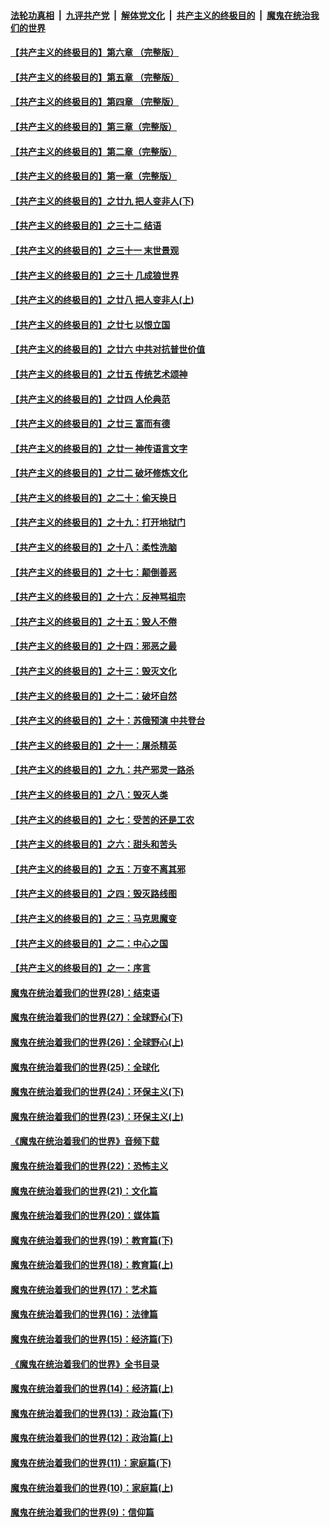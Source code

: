 

####  [法轮功真相](../../../../basic/blob/master/README.md?t=04051531) &nbsp;|&nbsp; [九评共产党](../../../../9ping.md/blob/master/README.md?t=04051531) &nbsp;|&nbsp; [解体党文化](../../../../jtdwh.md/blob/master/README.md?t=04051531)  &nbsp;|&nbsp; [共产主义的终极目的](../../../../gczydzjmd.md/blob/master/README.md?t=04051531) &nbsp;|&nbsp; [魔鬼在统治我们的世界](../../../../mgztzwmdsj.md/blob/master/README.md?t=04051531) 

#### [【共产主义的终极目的】第六章 （完整版）](../pages/nsc422/n11428913.md?t=04051531) 

#### [【共产主义的终极目的】第五章 （完整版）](../pages/nsc422/n11428912.md?t=04051531) 

#### [【共产主义的终极目的】第四章 （完整版）](../pages/nsc422/n11428907.md?t=04051531) 

#### [【共产主义的终极目的】第三章（完整版）](../pages/nsc422/n11428848.md?t=04051531) 

#### [【共产主义的终极目的】第二章（完整版）](../pages/nsc422/n11428831.md?t=04051531) 

#### [【共产主义的终极目的】第一章（完整版）](../pages/nsc422/n11417651.md?t=04051531) 

#### [【共产主义的终极目的】之廿九 把人变非人(下)](../pages/nsc422/n11344140.md?t=04051531) 

#### [【共产主义的终极目的】之三十二 结语](../pages/nsc422/n11360535.md?t=04051531) 

#### [【共产主义的终极目的】之三十一 末世景观](../pages/nsc422/n11351129.md?t=04051531) 

#### [【共产主义的终极目的】之三十 几成狼世界](../pages/nsc422/n11348280.md?t=04051531) 

#### [【共产主义的终极目的】之廿八 把人变非人(上)](../pages/nsc422/n11340492.md?t=04051531) 

#### [【共产主义的终极目的】之廿七 以恨立国](../pages/nsc422/n11336944.md?t=04051531) 

#### [【共产主义的终极目的】之廿六 中共对抗普世价值](../pages/nsc422/n11324785.md?t=04051531) 

#### [【共产主义的终极目的】之廿五 传统艺术颂神](../pages/nsc422/n11296396.md?t=04051531) 

#### [【共产主义的终极目的】之廿四 人伦典范](../pages/nsc422/n11296397.md?t=04051531) 

#### [【共产主义的终极目的】之廿三 富而有德](../pages/nsc422/n11283598.md?t=04051531) 

#### [【共产主义的终极目的】之廿一 神传语言文字](../pages/nsc422/n11263265.md?t=04051531) 

#### [【共产主义的终极目的】之廿二 破坏修炼文化](../pages/nsc422/n11245728.md?t=04051531) 

#### [【共产主义的终极目的】之二十：偷天换日](../pages/nsc422/n11238846.md?t=04051531) 

#### [【共产主义的终极目的】之十九：打开地狱门](../pages/nsc422/n11206376.md?t=04051531) 

#### [【共产主义的终极目的】之十八：柔性洗脑](../pages/nsc422/n11199994.md?t=04051531) 

#### [【共产主义的终极目的】之十七：颠倒善恶](../pages/nsc422/n11179782.md?t=04051531) 

#### [【共产主义的终极目的】之十六：反神骂祖宗](../pages/nsc422/n11166798.md?t=04051531) 

#### [【共产主义的终极目的】之十五：毁人不倦](../pages/nsc422/n11166792.md?t=04051531) 

#### [【共产主义的终极目的】之十四：邪恶之最](../pages/nsc422/n11150249.md?t=04051531) 

#### [【共产主义的终极目的】之十三：毁灭文化](../pages/nsc422/n11135227.md?t=04051531) 

#### [【共产主义的终极目的】之十二：破坏自然](../pages/nsc422/n11135214.md?t=04051531) 

#### [【共产主义的终极目的】之十：苏俄预演 中共登台](../pages/nsc422/n11118424.md?t=04051531) 

#### [【共产主义的终极目的】之十一：屠杀精英](../pages/nsc422/n11118442.md?t=04051531) 

#### [【共产主义的终极目的】之九：共产邪灵一路杀](../pages/nsc422/n11114139.md?t=04051531) 

#### [【共产主义的终极目的】之八：毁灭人类](../pages/nsc422/n11108503.md?t=04051531) 

#### [【共产主义的终极目的】之七：受苦的还是工农](../pages/nsc422/n11101809.md?t=04051531) 

#### [【共产主义的终极目的】之六：甜头和苦头](../pages/nsc422/n11096971.md?t=04051531) 

#### [【共产主义的终极目的】之五：万变不离其邪](../pages/nsc422/n11091285.md?t=04051531) 

#### [【共产主义的终极目的】之四：毁灭路线图](../pages/nsc422/n11086284.md?t=04051531) 

#### [【共产主义的终极目的】之三：马克思魔变](../pages/nsc422/n11061941.md?t=04051531) 

#### [【共产主义的终极目的】之二：中心之国](../pages/nsc422/n11047728.md?t=04051531) 

#### [【共产主义的终极目的】之一：序言](../pages/nsc422/n11086077.md?t=04051531) 

#### [魔鬼在统治着我们的世界(28)：结束语](../pages/nsc422/n10936246.md?t=04051531) 

#### [魔鬼在统治着我们的世界(27)：全球野心(下)](../pages/nsc422/n10928319.md?t=04051531) 

#### [魔鬼在统治着我们的世界(26)：全球野心(上)](../pages/nsc422/n10900318.md?t=04051531) 

#### [魔鬼在统治着我们的世界(25)：全球化](../pages/nsc422/n10788205.md?t=04051531) 

#### [魔鬼在统治着我们的世界(24)：环保主义(下)](../pages/nsc422/n10695307.md?t=04051531) 

#### [魔鬼在统治着我们的世界(23)：环保主义(上)](../pages/nsc422/n10688613.md?t=04051531) 

#### [《魔鬼在统治着我们的世界》音频下载](../pages/nsc422/n10635553.md?t=04051531) 

#### [魔鬼在统治着我们的世界(22)：恐怖主义](../pages/nsc422/n10614727.md?t=04051531) 

#### [魔鬼在统治着我们的世界(21)：文化篇](../pages/nsc422/n10597706.md?t=04051531) 

#### [魔鬼在统治着我们的世界(20)：媒体篇](../pages/nsc422/n10586579.md?t=04051531) 

#### [魔鬼在统治着我们的世界(19)：教育篇(下)](../pages/nsc422/n10564808.md?t=04051531) 

#### [魔鬼在统治着我们的世界(18)：教育篇(上)](../pages/nsc422/n10526970.md?t=04051531) 

#### [魔鬼在统治着我们的世界(17)：艺术篇](../pages/nsc422/n10499093.md?t=04051531) 

#### [魔鬼在统治着我们的世界(16)：法律篇](../pages/nsc422/n10485969.md?t=04051531) 

#### [魔鬼在统治着我们的世界(15)：经济篇(下)](../pages/nsc422/n10469975.md?t=04051531) 

#### [《魔鬼在统治着我们的世界》全书目录](../pages/nsc422/n10464261.md?t=04051531) 

#### [魔鬼在统治着我们的世界(14)：经济篇(上)](../pages/nsc422/n10457370.md?t=04051531) 

#### [魔鬼在统治着我们的世界(13)：政治篇(下)](../pages/nsc422/n10448270.md?t=04051531) 

#### [魔鬼在统治着我们的世界(12)：政治篇(上)](../pages/nsc422/n10444576.md?t=04051531) 

#### [魔鬼在统治着我们的世界(11)：家庭篇(下)](../pages/nsc422/n10440961.md?t=04051531) 

#### [魔鬼在统治着我们的世界(10)：家庭篇(上)](../pages/nsc422/n10435448.md?t=04051531) 

#### [魔鬼在统治着我们的世界(9)：信仰篇](../pages/nsc422/n10432159.md?t=04051531) 

